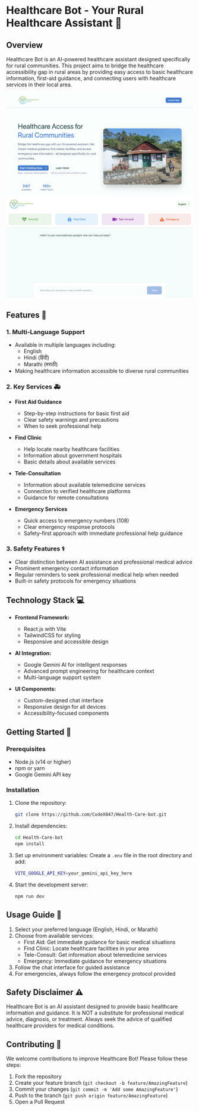 # Healthcare Bot - Your Rural Healthcare Assistant 🏥

## Overview

Healthcare Bot is an AI-powered healthcare assistant designed specifically for rural communities. This project aims to bridge the healthcare accessibility gap in rural areas by providing easy access to basic healthcare information, first-aid guidance, and connecting users with healthcare services in their local area.

![Healthcare Landing Page](public/ScreenShot/SS1.png)
![Healthcare Bot](public/ScreenShot/SS2.png)

## Features 🌟

### 1. Multi-Language Support

- Available in multiple languages including:
  - English
  - Hindi (हिंदी)
  - Marathi (मराठी)
- Making healthcare information accessible to diverse rural communities

### 2. Key Services 🚑

- **First Aid Guidance**

  - Step-by-step instructions for basic first aid
  - Clear safety warnings and precautions
  - When to seek professional help

- **Find Clinic**

  - Help locate nearby healthcare facilities
  - Information about government hospitals
  - Basic details about available services

- **Tele-Consultation**

  - Information about available telemedicine services
  - Connection to verified healthcare platforms
  - Guidance for remote consultations

- **Emergency Services**
  - Quick access to emergency numbers (108)
  - Clear emergency response protocols
  - Safety-first approach with immediate professional help guidance

### 3. Safety Features ⚕️

- Clear distinction between AI assistance and professional medical advice
- Prominent emergency contact information
- Regular reminders to seek professional medical help when needed
- Built-in safety protocols for emergency situations

## Technology Stack 💻

- **Frontend Framework:**

  - React.js with Vite
  - TailwindCSS for styling
  - Responsive and accessible design

- **AI Integration:**

  - Google Gemini AI for intelligent responses
  - Advanced prompt engineering for healthcare context
  - Multi-language support system

- **UI Components:**
  - Custom-designed chat interface
  - Responsive design for all devices
  - Accessibility-focused components

## Getting Started 🚀

### Prerequisites

- Node.js (v14 or higher)
- npm or yarn
- Google Gemini API key

### Installation

1. Clone the repository:
   ```bash
   git clone https://github.com/CodeX047/Health-Care-bot.git
   ```

2. Install dependencies:
   ``` bash
   cd Health-Care-bot
   npm install
   ```

3. Set up environment variables:
   Create a `.env` file in the root directory and add:
   ```bash
   VITE_GOOGLE_API_KEY=your_gemini_api_key_here
   ```

4. Start the development server:
   ```bash
   npm run dev
    ```

## Usage Guide 📖

1. Select your preferred language (English, Hindi, or Marathi)
2. Choose from available services:
   - First Aid: Get immediate guidance for basic medical situations
   - Find Clinic: Locate healthcare facilities in your area
   - Tele-Consult: Get information about telemedicine services
   - Emergency: Immediate guidance for emergency situations
3. Follow the chat interface for guided assistance
4. For emergencies, always follow the emergency protocol provided

## Safety Disclaimer ⚠️

Healthcare Bot is an AI assistant designed to provide basic healthcare information and guidance. It is NOT a substitute for professional medical advice, diagnosis, or treatment. Always seek the advice of qualified healthcare providers for medical conditions.

## Contributing 🤝

We welcome contributions to improve Healthcare Bot! Please follow these steps:

1. Fork the repository
2. Create your feature branch (`git checkout -b feature/AmazingFeature`)
3. Commit your changes (`git commit -m 'Add some AmazingFeature'`)
4. Push to the branch (`git push origin feature/AmazingFeature`)
5. Open a Pull Request
